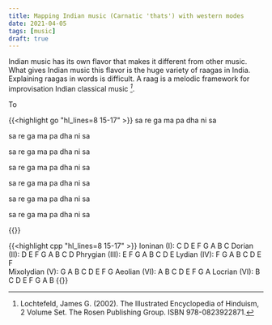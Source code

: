 ```yaml
---
title: Mapping Indian music (Carnatic 'thats') with western modes
date: 2021-04-05
tags: [music]
draft: true
---
```


Indian music has its own flavor that makes it different from other music. What gives Indian music this flavor is the huge variety of raagas in India. Explaining raagas in words is difficult. A raag is a melodic framework for improvisation  Indian classical music <cite>[^1]</cite>. 

[^1]: Lochtefeld, James G. (2002). The Illustrated Encyclopedia of Hinduism, 2 Volume Set. The Rosen Publishing Group. ISBN 978-0823922871.

To 


{{<highlight go "hl_lines=8 15-17" >}}
sa  re  ga  ma  pa  dha  ni  sa

sa  re  ga  ma  pa  dha  ni  sa

sa  re  ga  ma  pa  dha  ni  sa

sa  re  ga  ma  pa  dha  ni  sa

sa  re  ga  ma  pa  dha  ni  sa

sa  re  ga  ma  pa  dha  ni  sa

sa  re  ga  ma  pa  dha  ni  sa

{{</highlight >}}

{{<highlight cpp "hl_lines=8 15-17" >}}
Ioninan    (I):  C  D  E  F  G  A  B  C
Dorian    (II):     D  E  F  G  A  B  C  D
Phrygian (III):        E  F  G  A  B  C  D  E
Lydian    (IV):           F  G  A  B  C  D  E  F   
Mixolydian (V):              G  A  B  C  D  E  F  G
Aeolian   (VI):                 A  B  C  D  E  F  G  A
Locrian   (VI):                    B  C  D  E  F  G  A  B 
{{</highlight >}}
